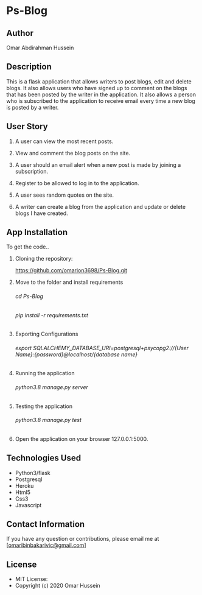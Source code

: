# Ps-Blog

## Author
Omar Abdirahman Hussein

## Description
This is a flask application that allows writers to post blogs, edit and delete blogs. It also allows users who have signed up to comment on the blogs that has been posted by the writer in the application. It also allows a person who is subscribed to the application to receive email every time a new blog is posted by a writer.

## User Story

1. A user can view the most recent posts.

2. View and comment the blog posts on the site.

3. A user should an email alert when a new post is made by joining a subscription.

4. Register to be allowed to log in to the application.

5. A user sees random quotes on the site.

6. A writer can create a blog from the application and update or delete blogs I have created.

## App Installation

To get the code..

1. Cloning the repository:

    https://github.com/omarion3698/Ps-Blog.git

2. Move to the folder and install requirements

    ###### cd Ps-Blog

    ###### pip install -r requirements.txt

3. Exporting Configurations

    ###### export SQLALCHEMY_DATABASE_URI=postgresql+psycopg2://{User Name}:{password}@localhost/{database name}

4. Running the application

    ###### python3.8 manage.py server

5. Testing the application

    ###### python3.8 manage.py test

6. Open the application on your browser 127.0.0.1:5000.

## Technologies Used
  * Python3/flask
  * Postgresql
  * Heroku
  * Html5
  * Css3
  * Javascript
  
## Contact Information
If you have any question or contributions, please email me at [omaribinbakarivic@gmail.com]

## License
* MIT License:
* Copyright (c) 2020 Omar Hussein
